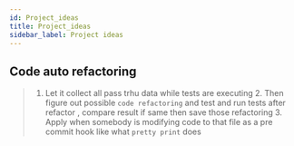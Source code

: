 ```yaml
---
id: Project_ideas
title: Project_ideas
sidebar_label: Project ideas
---
```


## Code auto refactoring
 
 > 1. Let it collect all pass trhu data while tests are executing 2. Then figure out possible `code refactoring` and test 
   and run tests after refactor , compare result if same then save those refactoring 3. Apply when somebody is modifying code to that file as a pre commit hook like what `pretty print` does




